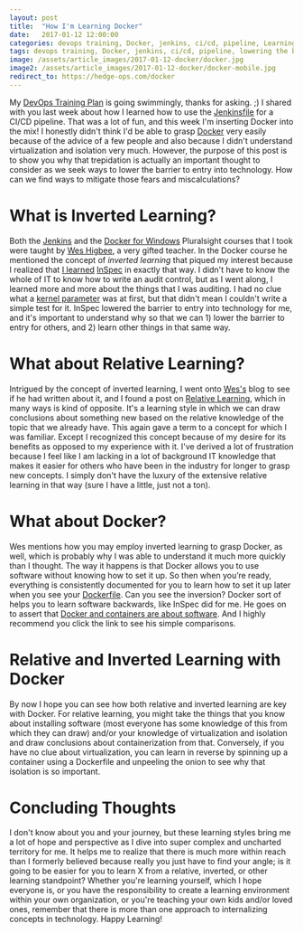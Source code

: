 ```yaml
---
layout: post
title:  "How I'm Learning Docker"
date:   2017-01-12 12:00:00
categories: devops training, Docker, jenkins, ci/cd, pipeline, Learning
tags: devops training, Docker, jenkins, ci/cd, pipeline, lowering the barrier to entry, learning
image: /assets/article_images/2017-01-12-docker/docker.jpg
image2: /assets/article_images/2017-01-12-docker/docker-mobile.jpg
redirect_to: https://hedge-ops.com/docker
---
```

My [DevOps Training Plan](http://www.anniehedgie.com/devops-training-plan) is going swimmingly, thanks for asking. ;) I shared with you last week about how I learned how to use the [Jenkinsfile](http://www.anniehedgie.com/jenkinsfile) for a CI/CD pipeline. That was a lot of fun, and this week I'm inserting Docker into the mix! I honestly didn't think I'd be able to grasp [Docker](https://www.docker.com/) very easily because of the advice of a few people and also because I didn't understand virtualization and isolation very much. However,  the purpose of this post is to show you why that trepidation is actually an important thought to consider as we seek ways to lower the barrier to entry into technology. How can we find ways to mitigate those fears and miscalculations?

# What is Inverted Learning?
Both the [Jenkins](https://app.pluralsight.com/library/courses/jenkins-2-getting-started/table-of-contents) and the [Docker for Windows](https://app.pluralsight.com/library/courses/docker-windows-getting-started/table-of-contents) Pluralsight courses that I took were taught by [Wes Higbee](https://twitter.com/g0t4), a very gifted teacher. In the Docker course he mentioned the concept of *inverted learning* that piqued my interest because I realized that [I learned](http://www.anniehedgie.com/inspec) [InSpec](http://inspec.io/) in exactly that way. I didn't have to know the whole of IT to know how to write an audit control, but as I went along, I learned more and more about the things that I was auditing. I had no clue what a [kernel parameter](http://inspec.io/docs/reference/resources/kernel_parameter/) was at first, but that didn't mean I couldn't write a simple test for it. InSpec lowered the barrier to entry into technology for me, and it's important to understand why so that we can 1) lower the barrier to entry for others, and 2) learn other things in that same way.

# What about Relative Learning?
Intrigued by the concept of inverted learning, I went onto [Wes's](http://www.weshigbee.com) blog to see if he had written about it, and I found a post on [Relative Learning](http://www.weshigbee.com/relative-learning/), which in many ways is kind of opposite. It's a learning style in which we can draw conclusions about something new based on the relative knowledge of the topic that we already have. This again gave a term to a concept for which I was familiar. Except I recognized this concept because of my desire for its benefits as opposed to my experience with it. I've derived a lot of frustration because I feel like I am lacking in a lot of background IT knowledge that makes it easier for others who have been in the industry for longer to grasp new concepts. I simply don't have the luxury of the extensive relative learning in that way (sure I have a little, just not a ton).

# What about Docker?
Wes mentions how you may employ inverted learning to grasp Docker, as well, which is probably why I was able to understand it much more quickly than I thought. The way it happens is that Docker allows you to use software without knowing how to set it up. So then when you’re ready, everything is consistently documented for you to learn how to set it up later when you see your [Dockerfile](https://docs.docker.com/engine/reference/builder/). Can you see the inversion? Docker sort of helps you to learn software backwards, like InSpec did for me. He goes on to assert that [Docker and containers are about software](http://www.weshigbee.com/docker-and-containers-are-about-software/). And I highly recommend you click the link to see his simple comparisons.

# Relative and Inverted Learning with Docker
By now I hope you can see how both relative and inverted learning are key with Docker. For relative learning, you might take the things that you know about installing software (most everyone has some knowledge of this from which they can draw) and/or your knowledge of virtualization and isolation and draw conclusions about containerization from that. Conversely, if you have no clue about virtualization, you can learn in reverse by spinning up a container using a Dockerfile and unpeeling the onion to see why that isolation is so important.

# Concluding Thoughts
I don't know about you and your journey, but these learning styles bring me a lot of hope and perspective as I dive into super complex and uncharted territory for me. It helps me to realize that there is much more within reach than I formerly believed because really you just have to find your angle; is it going to be easier for you to learn X from a relative, inverted, or other learning standpoint? Whether you're learning yourself, which I hope everyone is, or you have the responsibility to create a learning environment within your own organization, or you're teaching your own kids and/or loved ones, remember that there is more than one approach to internalizing concepts in technology. Happy Learning! 
